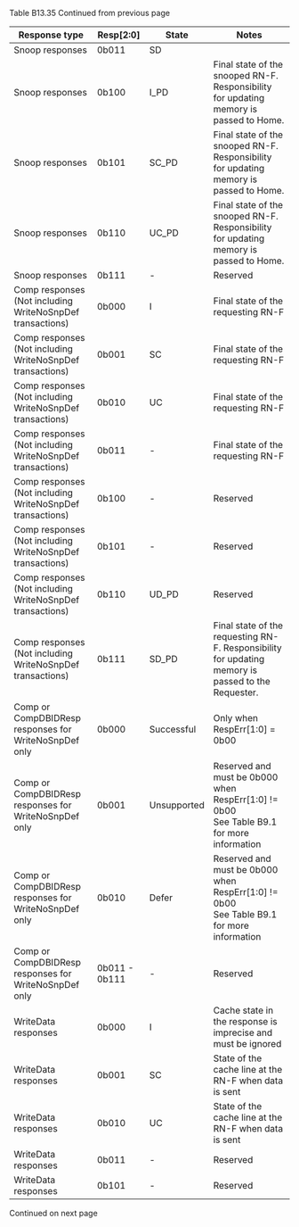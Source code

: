 Table B13.35 Continued from previous page

| Response type                                             | Resp[2:0]     | State       | Notes                                                                                              |
|-----------------------------------------------------------|---------------|-------------|----------------------------------------------------------------------------------------------------|
| Snoop responses                                           | 0b011         | SD          |                                                                                                    |
| Snoop responses                                           | 0b100         | I\_PD       | Final state of the snooped RN-F. Responsibility for updating memory is passed to Home.             |
| Snoop responses                                           | 0b101         | SC\_PD      | Final state of the snooped RN-F. Responsibility for updating memory is passed to Home.             |
| Snoop responses                                           | 0b110         | UC\_PD      | Final state of the snooped RN-F. Responsibility for updating memory is passed to Home.             |
| Snoop responses                                           | 0b111         | -           | Reserved                                                                                           |
| Comp responses (Not including WriteNoSnpDef transactions) | 0b000         | I           | Final state of the requesting RN-F                                                                 |
| Comp responses (Not including WriteNoSnpDef transactions) | 0b001         | SC          | Final state of the requesting RN-F                                                                 |
| Comp responses (Not including WriteNoSnpDef transactions) | 0b010         | UC          | Final state of the requesting RN-F                                                                 |
| Comp responses (Not including WriteNoSnpDef transactions) | 0b011         | -           | Final state of the requesting RN-F                                                                 |
| Comp responses (Not including WriteNoSnpDef transactions) | 0b100         | -           | Reserved                                                                                           |
| Comp responses (Not including WriteNoSnpDef transactions) | 0b101         | -           | Reserved                                                                                           |
| Comp responses (Not including WriteNoSnpDef transactions) | 0b110         | UD\_PD      | Reserved                                                                                           |
| Comp responses (Not including WriteNoSnpDef transactions) | 0b111         | SD\_PD      | Final state of the requesting RN-F. Responsibility for updating memory is passed to the Requester. |
| Comp or CompDBIDResp responses for WriteNoSnpDef only     | 0b000         | Successful  | Only when RespErr[1:0] = 0b00                                                                      |
| Comp or CompDBIDResp responses for WriteNoSnpDef only     | 0b001         | Unsupported | Reserved and must be 0b000 when RespErr[1:0] != 0b00 </br> See Table B9.1 for more information     |
| Comp or CompDBIDResp responses for WriteNoSnpDef only     | 0b010         | Defer       | Reserved and must be 0b000 when RespErr[1:0] != 0b00 </br> See Table B9.1 for more information     |
| Comp or CompDBIDResp responses for WriteNoSnpDef only     | 0b011 - 0b111 | -           | Reserved                                                                                           |
| WriteData responses                                       | 0b000         | I           | Cache state in the response is imprecise and must be ignored                                       |
| WriteData responses                                       | 0b001         | SC          | State of the cache line at the RN-F when data is sent                                              |
| WriteData responses                                       | 0b010         | UC          | State of the cache line at the RN-F when data is sent                                              |
| WriteData responses                                       | 0b011         | -           | Reserved                                                                                           |
| WriteData responses                                       | 0b101         | -           | Reserved                                                                                           |

Continued on next page